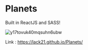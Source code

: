 # Planets

Built in ReactJS and SASS!  

![y17tovuk40mqsuhn6ubw](https://user-images.githubusercontent.com/100687592/230732862-5e1942cd-62bd-463c-a558-b4934cc1912e.jpg)

Link : https://lack21.github.io/Planets/
